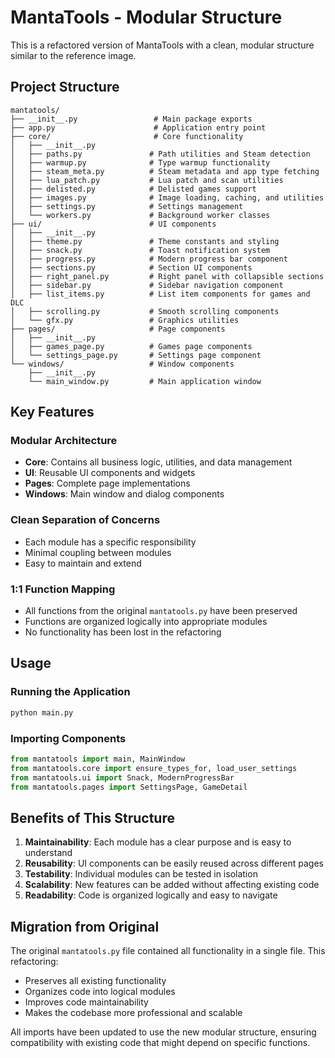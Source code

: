 # MantaTools - Modular Structure

This is a refactored version of MantaTools with a clean, modular structure similar to the reference image.

## Project Structure

```
mantatools/
├── __init__.py                 # Main package exports
├── app.py                      # Application entry point
├── core/                       # Core functionality
│   ├── __init__.py
│   ├── paths.py               # Path utilities and Steam detection
│   ├── warmup.py              # Type warmup functionality
│   ├── steam_meta.py          # Steam metadata and app type fetching
│   ├── lua_patch.py           # Lua patch and scan utilities
│   ├── delisted.py            # Delisted games support
│   ├── images.py              # Image loading, caching, and utilities
│   ├── settings.py            # Settings management
│   └── workers.py             # Background worker classes
├── ui/                        # UI components
│   ├── __init__.py
│   ├── theme.py               # Theme constants and styling
│   ├── snack.py               # Toast notification system
│   ├── progress.py            # Modern progress bar component
│   ├── sections.py            # Section UI components
│   ├── right_panel.py         # Right panel with collapsible sections
│   ├── sidebar.py             # Sidebar navigation component
│   ├── list_items.py          # List item components for games and DLC
│   ├── scrolling.py           # Smooth scrolling components
│   └── gfx.py                 # Graphics utilities
├── pages/                     # Page components
│   ├── __init__.py
│   ├── games_page.py          # Games page components
│   └── settings_page.py       # Settings page component
└── windows/                   # Window components
    ├── __init__.py
    └── main_window.py         # Main application window
```

## Key Features

### Modular Architecture
- **Core**: Contains all business logic, utilities, and data management
- **UI**: Reusable UI components and widgets
- **Pages**: Complete page implementations
- **Windows**: Main window and dialog components

### Clean Separation of Concerns
- Each module has a specific responsibility
- Minimal coupling between modules
- Easy to maintain and extend

### 1:1 Function Mapping
- All functions from the original `mantatools.py` have been preserved
- Functions are organized logically into appropriate modules
- No functionality has been lost in the refactoring

## Usage

### Running the Application
```bash
python main.py
```

### Importing Components
```python
from mantatools import main, MainWindow
from mantatools.core import ensure_types_for, load_user_settings
from mantatools.ui import Snack, ModernProgressBar
from mantatools.pages import SettingsPage, GameDetail
```

## Benefits of This Structure

1. **Maintainability**: Each module has a clear purpose and is easy to understand
2. **Reusability**: UI components can be easily reused across different pages
3. **Testability**: Individual modules can be tested in isolation
4. **Scalability**: New features can be added without affecting existing code
5. **Readability**: Code is organized logically and easy to navigate

## Migration from Original

The original `mantatools.py` file contained all functionality in a single file. This refactoring:

- Preserves all existing functionality
- Organizes code into logical modules
- Improves code maintainability
- Makes the codebase more professional and scalable

All imports have been updated to use the new modular structure, ensuring compatibility with existing code that might depend on specific functions.
